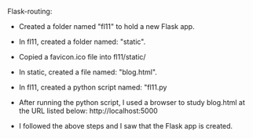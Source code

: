 Flask-routing:


* Created a folder named "fl11" to hold a new Flask app.


* In fl11, created a folder named: "static".


* Copied a favicon.ico file into fl11/static/


* In static, created a file named: "blog.html".


* In fl11, created a python script named: "fl11.py

* After running the python script, I used a browser to study blog.html at the URL listed below:
http://localhost:5000

* I followed the above steps and I saw that the Flask app is created.

